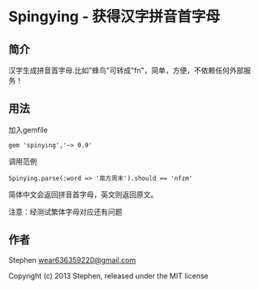 # Spingying - 获得汉字拼音首字母


## 简介

汉字生成拼音首字母.比如"蜂鸟"可转成"fn"，简单，方便，不依赖任何外部服务！


## 用法
加入gemfile

`
gem 'spinying','~> 0.9'
`

调用范例

`
Spinying.parse(:word => '南方周末').should == 'nfzm'
`

简体中文会返回拼音首字母，英文则返回原文。

注意：经测试繁体字母对应还有问题

## 作者

Stephen wear636359220@gmail.com

Copyright (c) 2013 Stephen, released under the MIT license
